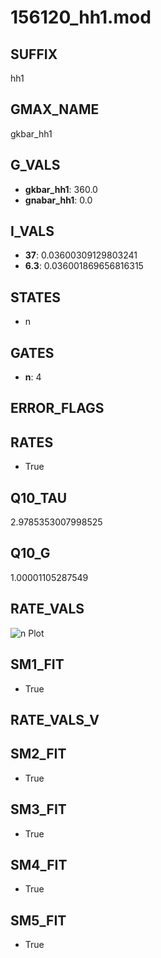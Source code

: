 # 156120_hh1.mod

## SUFFIX

hh1

## GMAX_NAME

gkbar_hh1

## G_VALS

- **gkbar_hh1**: 360.0
- **gnabar_hh1**: 0.0

## I_VALS

- **37**: 0.03600309129803241
- **6.3**: 0.036001869656816315

## STATES

- n

## GATES

- **n**: 4

## ERROR_FLAGS


## RATES

- True

## Q10_TAU

2.9785353007998525

## Q10_G

1.00001105287549

## RATE_VALS

![n Plot](/Users/pbozelos/Dropbox/icg-Chai-Panos/supermodels/output_markdown_files/K/156120_hh1.mod/images/n.png)

## SM1_FIT

- True

## RATE_VALS_V

## SM2_FIT

- True

## SM3_FIT

- True

## SM4_FIT

- True

## SM5_FIT

- True

